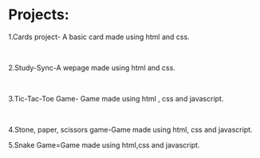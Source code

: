 <h1>Projects:</h1>
<p>1.Cards project- A basic card made using html and css.</p> <br>
<p>2.Study-Sync-A wepage made using html and css.</p><br>
<p>3.Tic-Tac-Toe Game- Game made using html , css and javascript.</p><br>
<p>4.Stone, paper, scissors game-Game made using html, css and javascript.</p>
<p>5.Snake Game=Game made using html,css and javascript.</p>
